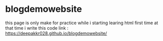# blogdemowebsite
this page is only make for practice while i starting learing html first time at that time i write this code 
link : https://deepakkr028.github.io/blogdemowebsite/ 
